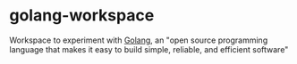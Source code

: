 # golang-workspace
Workspace to experiment with [Golang](https://golang.org/), an "open source
programming language that makes it easy to build simple, reliable, and efficient
software"
